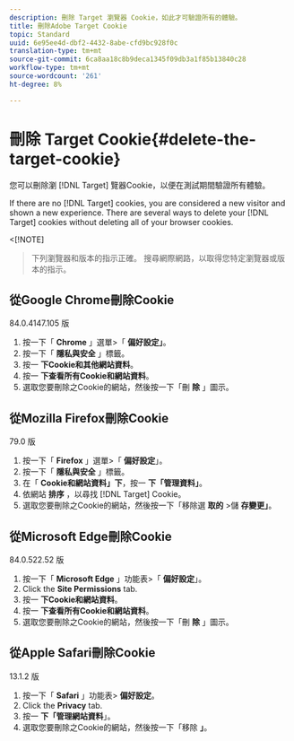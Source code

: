 ```yaml
---
description: 刪除 Target 瀏覽器 Cookie，如此才可驗證所有的體驗。
title: 刪除Adobe Target Cookie
topic: Standard
uuid: 6e95ee4d-dbf2-4432-8abe-cfd9bc928f0c
translation-type: tm+mt
source-git-commit: 6ca8aa18c8b9deca1345f09db3a1f85b13840c28
workflow-type: tm+mt
source-wordcount: '261'
ht-degree: 8%

---
```



# 刪除 Target Cookie{#delete-the-target-cookie}

您可以刪除瀏 [!DNL Target] 覽器Cookie，以便在測試期間驗證所有體驗。

If there are no [!DNL Target] cookies, you are considered a new visitor and shown a new experience. There are several ways to delete your [!DNL Target] cookies without deleting all of your browser cookies.

&lt;[!NOTE]
>下列瀏覽器和版本的指示正確。 搜尋網際網路，以取得您特定瀏覽器或版本的指示。
>
## 從Google Chrome刪除Cookie

84.0.4147.105 版

1. 按一下「 **Chrome** 」選單>「 **偏好設定」**。
1. 按一下「 **隱私與安全** 」標籤。
1. 按一 **下Cookie和其他網站資料**。
1. 按一 **下查看所有Cookie和網站資料**。
1. 選取您要刪除之Cookie的網站，然後按一下「刪 **除** 」圖示。

## 從Mozilla Firefox刪除Cookie

79.0 版

1. 按一下「 **Firefox** 」選單>「 **偏好設定**」。
1. 按一下「 **隱私與安全** 」標籤。
1. 在「 **Cookie和網站資料」下**，按一 **下「管理資料」**。
1. 依網站 **排序** ，以尋找 [!DNL Target] Cookie。
1. 選取您要刪除之Cookie的網站，然後按一下「移除選 **取的** >儲 **存變更」**。

## 從Microsoft Edge刪除Cookie

84.0.522.52 版

1. 按一下「 **Microsoft Edge** 」功能表>「 **偏好設定**」。
1. Click the **Site Permissions** tab.
1. 按一 **下Cookie和網站資料**。
1. 按一 **下查看所有Cookie和網站資料**。
1. 選取您要刪除之Cookie的網站，然後按一下「刪 **除** 」圖示。

## 從Apple Safari刪除Cookie

13.1.2 版

1. 按一下「 **Safari** 」功能表> **偏好設定**。
1. Click the **Privacy** tab.
1. 按一 **下「管理網站資料**」。
1. 選取您要刪除之Cookie的網站，然後按一下「移除 **」**。
